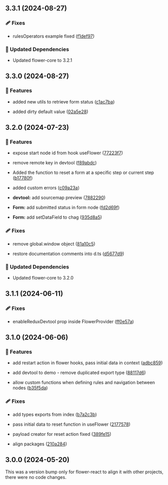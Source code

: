 ## 3.3.1 (2024-08-27)


### 🩹 Fixes

- rulesOperators example fixed ([f1def97](https://github.com/flowerforce/flower/commit/f1def97))


### 🧱 Updated Dependencies

- Updated flower-core to 3.2.1

## 3.3.0 (2024-08-27)


### 🚀 Features

- added new utils to retrieve form status ([c1ac7ba](https://github.com/flowerforce/flower/commit/c1ac7ba))

- added dirty default value ([02a5e28](https://github.com/flowerforce/flower/commit/02a5e28))

## 3.2.0 (2024-07-23)


### 🚀 Features

- expose start node id from hook useFlower ([77223f7](https://github.com/flowerforce/flower/commit/77223f7))

- remove remote key in devtool ([f89abdc](https://github.com/flowerforce/flower/commit/f89abdc))

- Added the function to reset a form at a specific step or current step ([b17780f](https://github.com/flowerforce/flower/commit/b17780f))

- added custom errors ([c09a23a](https://github.com/flowerforce/flower/commit/c09a23a))

- **devtool:** add sourcemap preview ([7882290](https://github.com/flowerforce/flower/commit/7882290))

- **Form:** add submitted status in form node ([fd2d69f](https://github.com/flowerforce/flower/commit/fd2d69f))

- **Form:** add setDataField to chag ([935d8a5](https://github.com/flowerforce/flower/commit/935d8a5))


### 🩹 Fixes

- remove global.window object ([81a10c5](https://github.com/flowerforce/flower/commit/81a10c5))

- restore documentation comments into d.ts ([d5677d9](https://github.com/flowerforce/flower/commit/d5677d9))


### 🧱 Updated Dependencies

- Updated flower-core to 3.2.0

## 3.1.1 (2024-06-11)


### 🩹 Fixes

- enableReduxDevtool prop inside FlowerProvider ([ff0e57a](https://github.com/flowerforce/flower/commit/ff0e57a))

## 3.1.0 (2024-06-06)


### 🚀 Features

- add restart action in flower hooks, pass initial data in context ([adbc859](https://github.com/flowerforce/flower/commit/adbc859))

- add devtool to demo - remove duplicated export type ([88117d6](https://github.com/flowerforce/flower/commit/88117d6))

- allow custom functions when defining rules and navigation between nodes ([b35f5da](https://github.com/flowerforce/flower/commit/b35f5da))


### 🩹 Fixes

- add types exports from index ([b7a2c3b](https://github.com/flowerforce/flower/commit/b7a2c3b))

- pass initial data to reset function in useFlower ([2177578](https://github.com/flowerforce/flower/commit/2177578))

- payload creator for reset action fixed ([389fe15](https://github.com/flowerforce/flower/commit/389fe15))

- align packages ([210a284](https://github.com/flowerforce/flower/commit/210a284))

## 3.0.0 (2024-05-20)

This was a version bump only for flower-react to align it with other projects, there were no code changes.